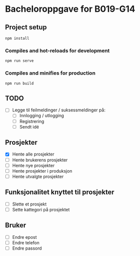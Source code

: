 # Bacheloroppgave for B019-G14

## Project setup
```
npm install
```
### Compiles and hot-reloads for development
```
npm run serve
```
### Compiles and minifies for production
```
npm run build
```

## TODO
- [ ] Legge til feilmeldinger / suksessmeldinger på:
    - [ ] Innlogging / utlogging
    - [ ] Registrering
    - [ ] Sendt idé

## Prosjekter
- [X] Hente alle prosjekter
- [ ] Hente brukerens prosjekter
- [ ] Hente nye prosjekter
- [ ] Hente prosjekter i produksjon
- [ ] Hente utvalgte prosjekter

## Funksjonalitet knyttet til prosjekter
- [ ] Slette et prosjekt
- [ ] Sette kattegori på prosjektet

## Bruker
- [ ] Endre epost
- [ ] Endre telefon
- [ ] Endre passord